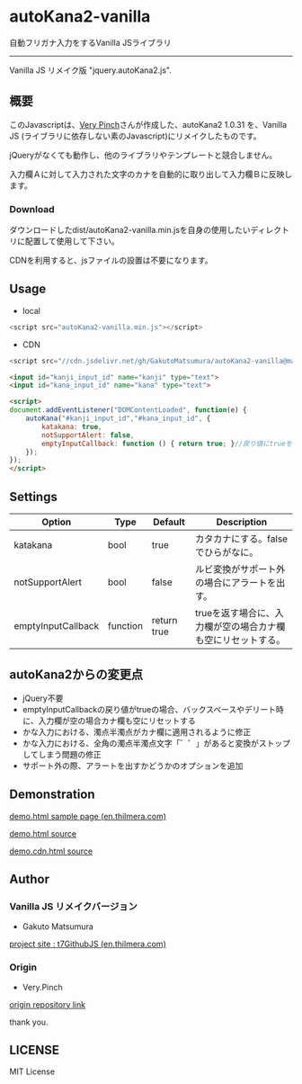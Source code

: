 # autoKana2-vanilla
 自動フリガナ入力をするVanilla JSライブラリ

----
 Vanilla JS リメイク版 "jquery.autoKana2.js".


## 概要
 このJavascriptは、[Very Pinch](https://github.com/VeryPinch/autoKana2)さんが作成した、autoKana2 1.0.31 を、Vanilla JS (ライブラリに依存しない素のJavascript)にリメイクしたものです。

 jQueryがなくても動作し、他のライブラリやテンプレートと競合しません。

 入力欄Ａに対して入力された文字のカナを自動的に取り出して入力欄Ｂに反映します。


### Download
 ダウンロードしたdist/autoKana2-vanilla.min.jsを自身の使用したいディレクトリに配置して使用して下さい。

 CDNを利用すると、jsファイルの設置は不要になります。


## Usage
* local
```javascript
<script src="autoKana2-vanilla.min.js"></script>
```
* CDN
```javascript
<script src="//cdn.jsdelivr.net/gh/GakutoMatsumura/autoKana2-vanilla@main/dist/autoKana2-vanilla.min.js"></script>
```

```html
<input id="kanji_input_id" name="kanji" type="text">
<input id="kana_input_id" name="kana" type="text">
```

```html
<script>
document.addEventListener("DOMContentLoaded", function(e) {
	autoKana("#kanji_input_id","#kana_input_id", {
		katakana: true,
		notSupportAlert: false,
		emptyInputCallback: function () { return true; }//戻り値にtrueを指定すると、空欄時にカナ欄をリセット。falseを指定するとそのまま過去のカナが残る
	});
});
</script>
```


## Settings
| Option | Type | Default | Description |
| --- | --- | --- | --- |
| katakana | bool | true | カタカナにする。falseでひらがなに。 |
| notSupportAlert | bool | false | ルビ変換がサポート外の場合にアラートを出す。 |
| emptyInputCallback | function | return true | trueを返す場合に、入力欄が空の場合カナ欄も空にリセットする。 |


## autoKana2からの変更点
* jQuery不要
* emptyInputCallbackの戻り値がtrueの場合、バックスペースやデリート時に、入力欄が空の場合カナ欄も空にリセットする
* かな入力における、濁点半濁点がカナ欄に適用されるように修正
* かな入力における、全角の濁点半濁点文字「゛゜」があると変換がストップしてしまう問題の修正
* サポート外の際、アラートを出すかどうかのオプションを追加


## Demonstration
[demo.html sample page (en.thilmera.com)](https://en.thilmera.com/project/t7GithubJS/repo/autoKana2-vanilla/demo/demo.cdn.html)

[demo.html source](./demo/demo.html)

[demo.cdn.html source](./demo/demo.cdn.html)


## Author
### Vanilla JS リメイクバージョン
* Gakuto Matsumura

[project site : t7GithubJS (en.thilmera.com)](https://en.thilmera.com/project/t7GithubJS/)

### Origin
* Very.Pinch

[origin repository link](https://github.com/VeryPinch/autoKana2)

 thank you.


## LICENSE
MIT License

